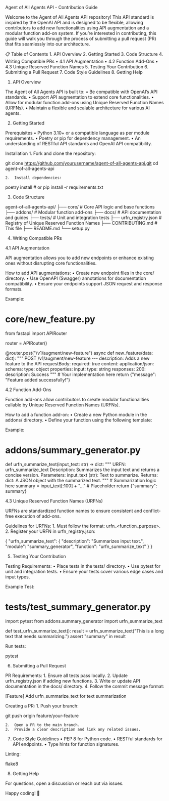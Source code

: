 Agent of All Agents API - Contribution Guide

Welcome to the Agent of All Agents API repository! This API standard is inspired by the OpenAI API and is designed to be flexible, allowing contributors to add new functionalities using API augmentation and a modular function add-on system. If you’re interested in contributing, this guide will walk you through the process of submitting a pull request (PR) that fits seamlessly into our architecture.

📋 Table of Contents
	1.	API Overview
	2.	Getting Started
	3.	Code Structure
	4.	Writing Compatible PRs
	•	4.1 API Augmentation
	•	4.2 Function Add-Ons
	•	4.3 Unique Reserved Function Names
	5.	Testing Your Contribution
	6.	Submitting a Pull Request
	7.	Code Style Guidelines
	8.	Getting Help

1. API Overview

The Agent of All Agents API is built to:
	•	Be compatible with OpenAI’s API standards.
	•	Support API augmentation to extend core functionalities.
	•	Allow for modular function add-ons using Unique Reserved Function Names (URFNs).
	•	Maintain a flexible and scalable architecture for various AI agents.

2. Getting Started

Prerequisites
	•	Python 3.10+ or a compatible language as per module requirements.
	•	Poetry or pip for dependency management.
	•	An understanding of RESTful API standards and OpenAI API compatibility.

Installation
	1.	Fork and clone the repository:

git clone https://github.com/yourusername/agent-of-all-agents-api.git
cd agent-of-all-agents-api


	2.	Install dependencies:

poetry install  # or pip install -r requirements.txt

3. Code Structure

agent-of-all-agents-api/
├── core/                     # Core API logic and base functions
├── addons/                   # Modular function add-ons
├── docs/                     # API documentation and guides
├── tests/                    # Unit and integration tests
├── urfn_registry.json        # Registry of Unique Reserved Function Names
├── CONTRIBUTING.md           # This file
├── README.md
└── setup.py

4. Writing Compatible PRs

4.1 API Augmentation

API augmentation allows you to add new endpoints or enhance existing ones without disrupting core functionalities.

How to add API augmentations:
	•	Create new endpoint files in the core/ directory.
	•	Use OpenAPI (Swagger) annotations for documentation compatibility.
	•	Ensure your endpoints support JSON request and response formats.

Example:

# core/new_feature.py

from fastapi import APIRouter

router = APIRouter()

@router.post("/v1/augment/new-feature")
async def new_feature(data: dict):
    """
    POST /v1/augment/new-feature
    ---
    description: Adds a new feature to the API
    requestBody:
      required: true
      content:
        application/json:
          schema:
            type: object
            properties:
              input:
                type: string
    responses:
      200:
        description: Success
    """
    # Your implementation here
    return {"message": "Feature added successfully!"}

4.2 Function Add-Ons

Function add-ons allow contributors to create modular functionalities callable by Unique Reserved Function Names (URFNs).

How to add a function add-on:
	•	Create a new Python module in the addons/ directory.
	•	Define your function using the following template:

Example:

# addons/summary_generator.py

def urfn_summarize_text(input_text: str) -> dict:
    """
    URFN: urfn_summarize_text
    Description: Summarizes the input text and returns a concise version.
    Parameters:
        input_text (str): Text to summarize.
    Returns:
        dict: A JSON object with the summarized text.
    """
    # Summarization logic here
    summary = input_text[:100] + "..."  # Placeholder
    return {"summary": summary}

4.3 Unique Reserved Function Names (URFNs)

URFNs are standardized function names to ensure consistent and conflict-free execution of add-ons.

Guidelines for URFNs:
	1.	Must follow the format: urfn_<function_purpose>.
	2.	Register your URFN in urfn_registry.json:

{
  "urfn_summarize_text": {
    "description": "Summarizes input text.",
    "module": "summary_generator",
    "function": "urfn_summarize_text"
  }
}

5. Testing Your Contribution

Testing Requirements:
	•	Place tests in the tests/ directory.
	•	Use pytest for unit and integration tests.
	•	Ensure your tests cover various edge cases and input types.

Example Test:

# tests/test_summary_generator.py

import pytest
from addons.summary_generator import urfn_summarize_text

def test_urfn_summarize_text():
    result = urfn_summarize_text("This is a long text that needs summarizing.")
    assert "summary" in result

Run tests:

pytest

6. Submitting a Pull Request

PR Requirements:
	1.	Ensure all tests pass locally.
	2.	Update urfn_registry.json if adding new functions.
	3.	Write or update API documentation in the docs/ directory.
	4.	Follow the commit message format:

[Feature] Add urfn_summarize_text for text summarization



Creating a PR:
	1.	Push your branch:

git push origin feature/your-feature


	2.	Open a PR to the main branch.
	3.	Provide a clear description and link any related issues.

7. Code Style Guidelines
	•	PEP 8 for Python code.
	•	RESTful standards for API endpoints.
	•	Type hints for function signatures.

Linting:

flake8

8. Getting Help

For questions, open a discussion or reach out via issues.

Happy coding! 🚀

